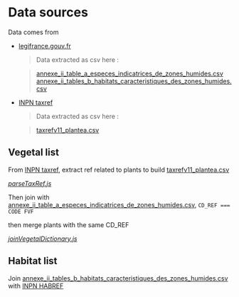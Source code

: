 # Data sources

Data comes from

- [legifrance.gouv.fr](https://www.legifrance.gouv.fr/affichTexte.do?cidTexte=JORFTEXT000019151510)

  > Data extracted as csv here :

  > [annexe_ii_table_a_especes_indicatrices_de_zones_humides.csv](https://gist.github.com/Platane/33a429c20909acc664cddbf1d68fe385#file-annexe_ii_table_a_especes_indicatrices_de_zones_humides-csv)
   > [annexe_ii_tables_b_habitats_caracteristiques_des_zones_humides.csv](https://gist.github.com/Platane/33a429c20909acc664cddbf1d68fe385#file-annexe_ii_tables_b_habitats_caracteristiques_des_zones_humides-csv)

- [INPN taxref](https://inpn.mnhn.fr/telechargement/referentielEspece/referentielTaxo)

  > Data extracted as csv here :

  > [taxrefv11_plantea.csv](https://gist.github.com/Platane/33a429c20909acc664cddbf1d68fe385#file-taxrefv11_plantea-csv)

## Vegetal list

From [INPN taxref](https://inpn.mnhn.fr/telechargement/referentielEspece/referentielTaxo), extract ref related to plants to build [taxrefv11_plantea.csv](https://gist.github.com/Platane/33a429c20909acc664cddbf1d68fe385#file-taxrefv11_plantea-csv)

*[parseTaxRef.js](./script/parseTaxRef.js)*

Then join with [annexe_ii_table_a_especes_indicatrices_de_zones_humides.csv](https://gist.github.com/Platane/33a429c20909acc664cddbf1d68fe385#file-annexe_ii_table_a_especes_indicatrices_de_zones_humides-csv), `CD_REF === CODE FVF`

then merge plants with the same CD_REF

*[joinVegetalDictionary.js](./script/joinVegetalDictionary.js)*

## Habitat list

Join [annexe_ii_tables_b_habitats_caracteristiques_des_zones_humides.csv](https://gist.github.com/Platane/33a429c20909acc664cddbf1d68fe385#file-annexe_ii_tables_b_habitats_caracteristiques_des_zones_humides-csv) with [INPN HABREF](https://inpn.mnhn.fr/telechargement/referentiels/habitats)